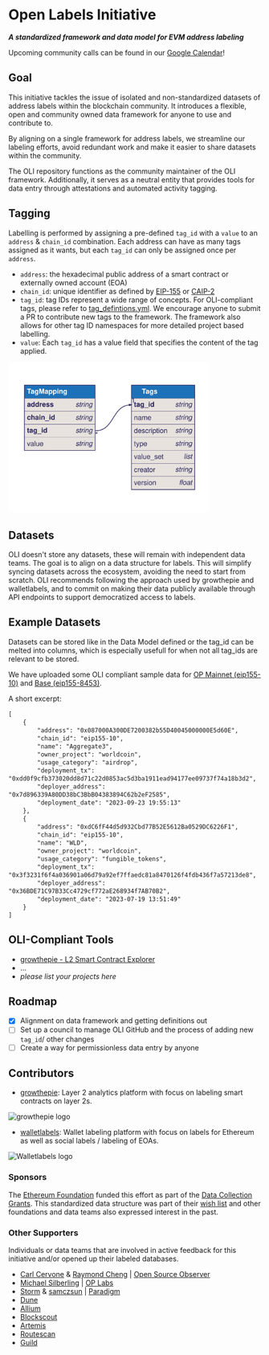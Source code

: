 # Open Labels Initiative
***A standardized framework and data model for EVM address labeling***

Upcoming community calls can be found in our [Google Calendar](https://calendar.google.com/calendar/u/3?cid=MmQ0MzYxNzQ3ZGFiY2M3ZDJkZjk0NjZiYmY3MmNmZDUwZTNjMjE2OTQ4YzgyNmI4OTBmYjYyN2VmNGRjNjQ4OEBncm91cC5jYWxlbmRhci5nb29nbGUuY29t)!

## Goal
This initiative tackles the issue of isolated and non-standardized datasets of address labels within the blockchain community. It introduces a flexible, open and community owned data framework for anyone to use and contribute to. 

By aligning on a single framework for address labels, we streamline our labeling efforts, avoid redundant work and make it easier to share datasets within the community.

The OLI repository functions as the community maintainer of the OLI framework. Additionally, it serves as a neutral entity that provides tools for data entry through attestations and automated activity tagging.

## Tagging
Labelling is performed by assigning a pre-defined `tag_id` with a `value` to an `address` & `chain_id` combination. Each address can have as many tags assigned as it wants, but each `tag_id` can only be assigned once per `address`.

* `address`: the hexadecimal public address of a smart contract or externally owned account (EOA)
* `chain_id`: unique identifier as defined by [EIP-155](https://github.com/ethereum/EIPs/blob/master/EIPS/eip-155.md) or [CAIP-2](https://github.com/ChainAgnostic/CAIPs/blob/main/CAIPs/caip-2.md)
* `tag_id`: tag IDs represent a wide range of concepts. For OLI-compliant tags, please refer to [tag_defintions.yml](https://github.com/openlabelsinitiative/oli/blob/main/tag_definitions.yml). We encourage anyone to submit a PR to contribute new tags to the framework. The framework also allows for other tag ID namespaces for more detailed project based labelling. 
* `value`: Each `tag_id` has a value field that specifies the content of the tag applied.

<img src="data_model/data_model.svg" alt="Data Model" width="400">


## Datasets 
OLI doesn't store any datasets, these will remain with independent data teams. The goal is to align on a data structure for labels.  This will simplify syncing datasets across the ecosystem, avoiding the need to start from scratch. OLI recommends following the approach used by growthepie and walletlabels, and to commit on making their data publicly available through API endpoints to support democratized access to labels.

## Example Datasets
Datasets can be stored like in the Data Model defined or the tag_id can be melted into columns, which is especially usefull for when not all tag_ids are relevant to be stored. 

We have uploaded some OLI compliant sample data for [OP Mainnet (eip155-10)](sample_data/op-mainnet_top_100_contracts_by_txcount_2024_07_24.json) and [Base (eip155-8453)](sample_data/base_top_100_contracts_by_txcount_2024_07_24.json).

A short excerpt:
```
[
    {
        "address": "0x087000A300DE7200382b55D40045000000E5d60E",
        "chain_id": "eip155-10",
        "name": "Aggregate3",
        "owner_project": "worldcoin",
        "usage_category": "airdrop",
        "deployment_tx": "0xdd0f9cfb373020dd8d71c22d0853ac5d3ba1911ead94177ee09737f74a18b3d2",
        "deployer_address": "0x7d896339A80DD38bC3BbB04383894C62b2eF2585",
        "deployment_date": "2023-09-23 19:55:13"
    },
    {
        "address": "0xdC6fF44d5d932Cbd77B52E5612Ba0529DC6226F1",
        "chain_id": "eip155-10",
        "name": "WLD",
        "owner_project": "worldcoin",
        "usage_category": "fungible_tokens",
        "deployment_tx": "0x3f3231f6f4a036901a06d79a92ef7ffaedc81a8470126f4fdb436f7a57213de8",
        "deployer_address": "0x36BDE71C97B33Cc4729cf772aE268934f7AB70B2",
        "deployment_date": "2023-07-19 13:51:49"
    }
]
```

## OLI-Compliant Tools
- [growthepie - L2 Smart Contract Explorer](https://labels.growthepie.xyz/)
- ...
- *please list your projects here*

## Roadmap

- [x] Alignment on data framework and getting definitions out
- [ ] Set up a council to manage OLI GitHub and the process of adding new `tag_id`/ other changes
- [ ] Create a way for permissionless data entry by anyone

## Contributors
- [growthepie](https://www.growthepie.xyz/): Layer 2 analytics platform with focus on labeling smart contracts on layer 2s.

![growthepie logo](https://i.ibb.co/54W8j8K/Group-165.png)

- [walletlabels](https://www.walletlabels.xyz/): Wallet labeling platform with focus on labels for Ethereum as well as social labels / labeling of EOAs.

![Walletlabels logo](https://i.ibb.co/DMkw90y/Wallet-Labels-logo.png)

### Sponsors

The [Ethereum Foundation](https://ethereum.foundation/) funded this effort as part of the [Data Collection Grants](https://esp.ethereum.foundation/data-collection-grants). This standardized data structure was part of their [wish list](https://notes.ethereum.org/@drigolvc/DataCollectionWishlist) and other foundations and data teams also expressed interest in the past.

### Other Supporters
Individuals or data teams that are involved in active feedback for this initiative and/or opened up their labeled databases.

- [Carl Cervone](https://github.com/ccerv1) & [Raymond Cheng](https://github.com/ryscheng) | [Open Source Observer](https://github.com/opensource-observer)
- [Michael Silberling](https://github.com/MSilb7) | [OP Labs](https://www.oplabs.co/)
- [Storm](https://github.com/sslivkoff) & [samczsun](https://github.com/samczsun/) | [Paradigm](https://www.paradigm.xyz/)
- [Dune](https://dune.com/)
- [Allium](https://www.allium.so/)
- [Blockscout](https://www.blockscout.com/)
- [Artemis](https://www.artemis.xyz/)
- [Routescan](https://routescan.io/)
- [Guild](https://guild.xyz/)
